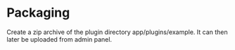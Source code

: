 # Packaging

Create a zip archive of the plugin directory app/plugins/example. It can then later be uploaded from admin panel.